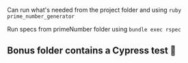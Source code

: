 Can run what's needed from the project folder and using `ruby prime_number_generator`

Run specs from primeNumber folder using `bundle exec rspec`

## Bonus folder contains a Cypress test 👀 
